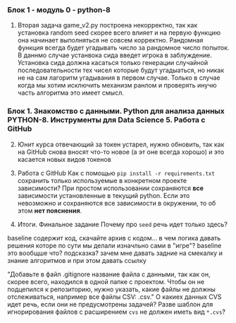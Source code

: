 ### Блок 1 - модуль 0 - python-8
1. Вторая задача game_v2.py построена некорректно, так как установка random seed скорее всего влияет и на первую функцию она начинает выполняться не совсем корректно. Рандомная функция всегда будет угадывать число за рандомное число попыток. В даннмо случае устанвока сида введет игрока в заблуждение. Установка сида должна касаться только генерации случайной последовательности тех чисел которые будут угадыаться, но никак не на сам лагоритм угадывания в первом случае. Только в случае когда мы хотим исключить механизм ранлом и проверять инучю часть алгоритма это имеет смысл.

### Блок 1. Знакомство с данными. Python для анализа данных  PYTHON-8. Инструменты для Data Science  5. Работа с GitHub
2. Юнит курса отвечающий за токен устарел, нужно обновить, так как на GitHub снова вносят что-то новое (а эт оне всегда хорошо) и это касается новых видов токенов

6. Работа с GitHub
Как с помощью `pip install -r requirements.txt` сохранить только используемые в конкретном проекте зависимости?
При простом использовании сохраняются **все** зависимости установленные в текущий python.
Если это невозможно и сохраняются все зависимости в окружении, то об этом **нет пояснения**.

8. Итоги. Финальное задание
Почему про `seed` речь идет только здесь?

baseline содержит код, скачайте архив с кодом... в чем логика давать решения которе по сути мы делали изначльно сами в "игре"?
baseline это вообщше что? подсказка? зачем мне давать задние на смекалку и знание алгоритмов и при этом давать ссылку

"Добавьте в файл .gitignore название файла с данными, так как он, скорее всего, находился в одной папке с проектом. Чтобы он не подцепился к репозиторию, нужно указать, какие файлы не должны отслеживаться, например все файлы CSV: .csv."
О какиех данных CVS идет речь, если они не предусмотрены задачей? Разве шаблон для игнорирования файлов с расширением `cvs` не должен иметь вид `*.cvs`?